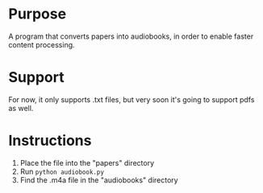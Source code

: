 # Purpose

A program that converts papers into audiobooks, in order to enable faster content processing. 

# Support

For now, it only supports .txt files, but very soon it's going to support pdfs as well. 

# Instructions

1. Place the file into the "papers" directory
2. Run `python audiobook.py` 
3. Find the .m4a file in the "audiobooks" directory
